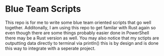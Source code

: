 # Blue Team Scripts
This repo is for me to write some blue team oriented scripts that go well together. Additonally, I am using this repo to get familar with Rust again so even though there are some things probably easier done in PowerShell there may be a Rust version as well. You may also notice that my sctipts are outputting data directly to terminal via println() this is by design and is done this way to integrate with a seperate project.
